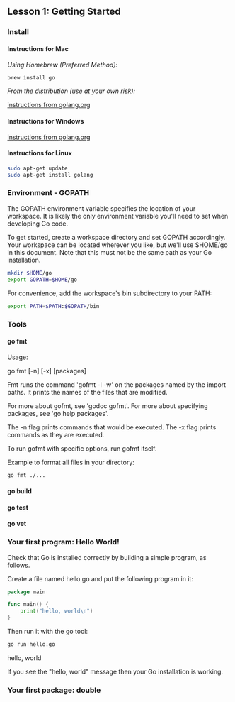 ## Lesson 1: Getting Started

### Install

#### Instructions for Mac

*Using Homebrew (Preferred Method):*

```bash
brew install go
```

*From the distribution (use at your own risk):*

[instructions from golang.org](http://golang.org/doc/install#download)

#### Instructions for Windows

[instructions from golang.org](http://golang.org/doc/install#download)

#### Instructions for Linux

```bash
sudo apt-get update
sudo apt-get install golang
```

### Environment - GOPATH

The GOPATH environment variable specifies the location of your workspace. It is likely the only environment variable you'll need to set when developing Go code.

To get started, create a workspace directory and set GOPATH accordingly. Your workspace can be located wherever you like, but we'll use $HOME/go in this document. Note that this must not be the same path as your Go installation.

```bash
mkdir $HOME/go
export GOPATH=$HOME/go
```

For convenience, add the workspace's bin subdirectory to your PATH:

```bash
export PATH=$PATH:$GOPATH/bin
```

### Tools

#### go fmt

Usage:

go fmt [-n] [-x] [packages]

Fmt runs the command 'gofmt -l -w' on the packages named by the import paths.
It prints the names of the files that are modified.

For more about gofmt, see 'godoc gofmt'.
For more about specifying packages, see 'go help packages'.

The -n flag prints commands that would be executed.
The -x flag prints commands as they are executed.

To run gofmt with specific options, run gofmt itself.

Example to format all files in your directory:

```bash
go fmt ./...
```

#### go build

#### go test

#### go vet

### Your first program: Hello World!

Check that Go is installed correctly by building a simple program, as follows.

Create a file named hello.go and put the following program in it:

```go
package main

func main() {
    print("hello, world\n")
}
```

Then run it with the go tool:

```bash
go run hello.go
```

hello, world

If you see the "hello, world" message then your Go installation is working.

### Your first package: double


